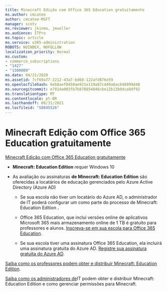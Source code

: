 ```yaml
---
title: Minecraft Edição com Office 365 Education gratuitamente
ms.author: cmcatee
author: cmcatee-MSFT
manager: scotv
ms.reviewer: jkinma, jmueller
ms.audience: ITPro
ms.topic: article
ms.service: o365-administration
ROBOTS: NOINDEX, NOFOLLOW
localization_priority: Normal
ms.custom:
- commerce_subscriptions
- "1427"
- "1500009"
ms.date: 04/21/2020
ms.assetid: 7cf69a77-2212-43a7-bd68-122afd876e59
ms.openlocfilehash: 6eb8aef0458ae921e119a87cd49a6ac648999d48
ms.sourcegitcommit: e781da003fb7b878854846cbe12b13b9dca8df92
ms.translationtype: MT
ms.contentlocale: pt-BR
ms.lasthandoff: 08/31/2021
ms.locfileid: "58845526"
---
```

# <a name="minecraft-edition-with-office-365-education-for-free"></a>Minecraft Edição com Office 365 Education gratuitamente

[Minecraft Edição com Office 365 Education gratuitamente](https://docs.microsoft.com/education/windows/get-minecraft-for-education)
  
- **Minecraft: Education Edition** requer Windows 10

- As avaliação ou assinaturas **de Minecraft: Education Edition** são oferecidas a locatários de educação gerenciados pelo Azure Active Directory (Azure AD)

  - Se sua escola não tiver um locatário do [](https://docs.microsoft.com/education/windows/school-get-minecraft) Azure AD, o administrador de IT poderá configurar um como parte do processo de Minecraft: Education Edition **.**

  - Office 365 Education, que inclui versões online de aplicativos Microsoft 365 mais armazenamento online de 1 TB é gratuito para professores e alunos. [Inscreva-se em sua escola para Office 365 Education](https://www.microsoft.com/education/products/office).

  - Se sua escola tiver uma assinatura Office 365 Education, ela incluirá uma assinatura gratuita do Azure AD. [Registre sua assinatura gratuita do Azure AD](https://msdn.microsoft.com/library/windows/hardware/mt703369%28v=vs.85%29.aspx).

[Saiba como os professores podem obter e distribuir Minecraft: Education Edition](https://docs.microsoft.com/education/windows/teacher-get-minecraft).
  
[Saiba como os administradores de](https://docs.microsoft.com/education/windows/school-get-minecraft)IT podem obter e distribuir Minecraft: Education Edition e como gerenciar permissões para Minecraft.